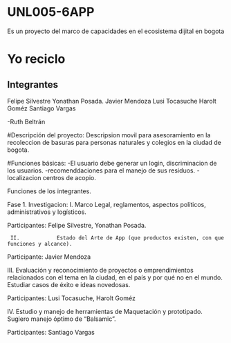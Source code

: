 # UNL005-6APP
Es un proyecto del marco de capacidades en el ecosistema dijital en bogota
# Yo reciclo
## Integrantes
Felipe Silvestre
Yonathan Posada.
Javier Mendoza
Lusi Tocasuche
Harolt Goméz
Santiago Vargas

-Ruth Beltrán

#Descripción del proyecto:
Descripsion movil para asesoramiento en la recoleccion de basuras para personas naturales y colegios en la ciudad de bogota.

#Funciones básicas:
-El usuario debe generar un login, discriminacion de los usuarios.
-recomenddaciones para el manejo de sus residuos.
-localizacion centros de acopio.

Funciones de los integrantes.

Fase 1. Investigacion:
     I.            Marco Legal, reglamentos, aspectos políticos, administrativos y logísticos.

Participantes: Felipe Silvestre, Yonathan Posada.

     II.            Estado del Arte de App (que productos existen, con que funciones y alcance).

Participante: Javier Mendoza

   III.            Evaluación y reconocimiento de proyectos o emprendimientos relacionados con el tema en la ciudad, en el país y por qué no en el mundo.   Estudiar casos de éxito e ideas novedosas.

Participantes:  Lusi Tocasuche, Harolt Goméz

  IV.             Estudio y manejo de herramientas de Maquetación y prototipado. Sugiero manejo óptimo de “Balsamic”.

Participantes:  Santiago Vargas
